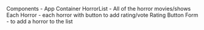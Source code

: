 Components -
App Container
HorrorList - All of the horror movies/shows
Each Horror - each horror with button to add rating/vote 
Rating Button 
Form - to add a horror to the list
